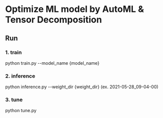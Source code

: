# Optimize ML model by AutoML & Tensor Decomposition

## Run

### 1. train
python train.py --model_name {model_name}

### 2. inference
python inference.py --weight_dir {weight_dir}
(ex. 2021-05-28_09-04-00)

### 3. tune
python tune.py
